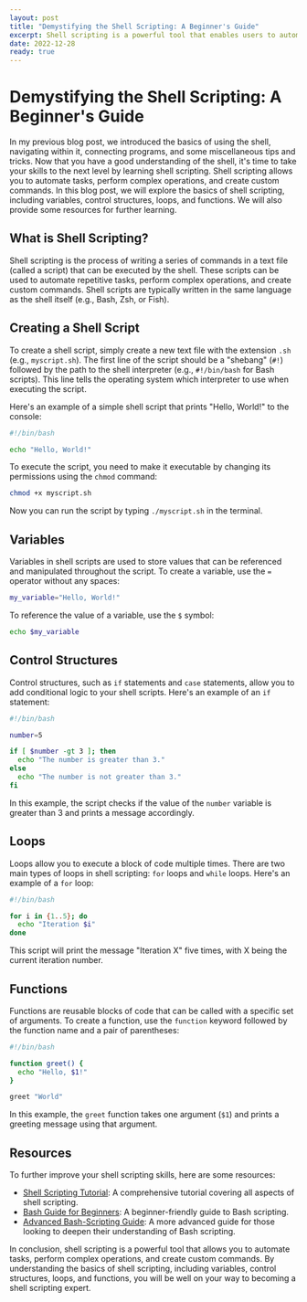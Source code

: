 ```yaml
---
layout: post
title: "Demystifying the Shell Scripting: A Beginner's Guide"
excerpt: Shell scripting is a powerful tool that enables users to automate tasks, perform complex operations, and create custom commands. In this beginner's guide, we will explore the basics of shell scripting, including creating and executing scripts, working with variables, control structures, loops, and functions. By understanding these fundamental concepts, you will be well on your way to mastering shell scripting and unlocking its full potential.
date: 2022-12-28
ready: true
---
```


# Demystifying the Shell Scripting: A Beginner's Guide

In my previous blog post, we introduced the basics of using the shell, navigating within it, connecting programs, and some miscellaneous tips and tricks. Now that you have a good understanding of the shell, it's time to take your skills to the next level by learning shell scripting. Shell scripting allows you to automate tasks, perform complex operations, and create custom commands. In this blog post, we will explore the basics of shell scripting, including variables, control structures, loops, and functions. We will also provide some resources for further learning.

## What is Shell Scripting?

Shell scripting is the process of writing a series of commands in a text file (called a script) that can be executed by the shell. These scripts can be used to automate repetitive tasks, perform complex operations, and create custom commands. Shell scripts are typically written in the same language as the shell itself (e.g., Bash, Zsh, or Fish).

## Creating a Shell Script

To create a shell script, simply create a new text file with the extension `.sh` (e.g., `myscript.sh`). The first line of the script should be a "shebang" (`#!`) followed by the path to the shell interpreter (e.g., `#!/bin/bash` for Bash scripts). This line tells the operating system which interpreter to use when executing the script.

Here's an example of a simple shell script that prints "Hello, World!" to the console:

```bash
#!/bin/bash

echo "Hello, World!"
```

To execute the script, you need to make it executable by changing its permissions using the `chmod` command:

```bash
chmod +x myscript.sh
```

Now you can run the script by typing `./myscript.sh` in the terminal.

## Variables

Variables in shell scripts are used to store values that can be referenced and manipulated throughout the script. To create a variable, use the `=` operator without any spaces:

```bash
my_variable="Hello, World!"
```

To reference the value of a variable, use the `$` symbol:

```bash
echo $my_variable
```

## Control Structures

Control structures, such as `if` statements and `case` statements, allow you to add conditional logic to your shell scripts. Here's an example of an `if` statement:

```bash
#!/bin/bash

number=5

if [ $number -gt 3 ]; then
  echo "The number is greater than 3."
else
  echo "The number is not greater than 3."
fi
```

In this example, the script checks if the value of the `number` variable is greater than 3 and prints a message accordingly.

## Loops

Loops allow you to execute a block of code multiple times. There are two main types of loops in shell scripting: `for` loops and `while` loops. Here's an example of a `for` loop:

```bash
#!/bin/bash

for i in {1..5}; do
  echo "Iteration $i"
done
```

This script will print the message "Iteration X" five times, with X being the current iteration number.

## Functions

Functions are reusable blocks of code that can be called with a specific set of arguments. To create a function, use the `function` keyword followed by the function name and a pair of parentheses:

```bash
#!/bin/bash

function greet() {
  echo "Hello, $1!"
}

greet "World"
```

In this example, the `greet` function takes one argument (`$1`) and prints a greeting message using that argument.

## Resources

To further improve your shell scripting skills, here are some resources:

- [Shell Scripting Tutorial](https://www.shellscript.sh/): A comprehensive tutorial covering all aspects of shell scripting.
- [Bash Guide for Beginners](https://tldp.org/LDP/Bash-Beginners-Guide/html/index.html): A beginner-friendly guide to Bash scripting.
- [Advanced Bash-Scripting Guide](https://tldp.org/LDP/abs/html/index.html): A more advanced guide for those looking to deepen their understanding of Bash scripting.

In conclusion, shell scripting is a powerful tool that allows you to automate tasks, perform complex operations, and create custom commands. By understanding the basics of shell scripting, including variables, control structures, loops, and functions, you will be well on your way to becoming a shell scripting expert.